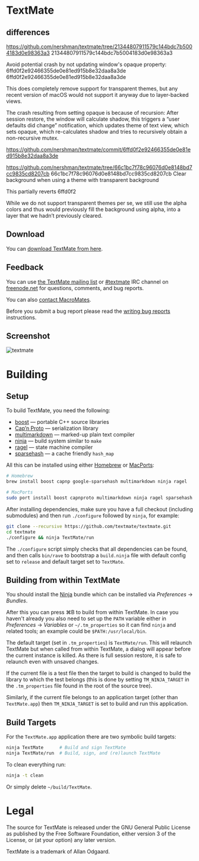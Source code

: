 # TextMate

## differences

https://github.com/nershman/textmate/tree/21344807911579c144bdc7b5004183d0e98363a3
21344807911579c144bdc7b5004183d0e98363a3


Avoid potential crash by not updating window's opaque property:
6ffd0f2e92466355de0e81ed915b8e32daa8a3de
6ffd0f2e92466355de0e81ed915b8e32daa8a3de

This does completely remove support for transparent themes, but any recent version of macOS would not support it anyway due to layer-backed views.

The crash resulting from setting opaque is because of recursion: After session restore, the window will calculate shadow, this triggers a “user defaults did change” notification, which updates theme of text view, which sets opaque, which re-calculates shadow and tries to recursively obtain a non-recursive mutex.

https://github.com/nershman/textmate/commit/6ffd0f2e92466355de0e81ed915b8e32daa8a3de



https://github.com/nershman/textmate/tree/66c1bc7f78c96076d0e8148bd7cc9835cd8207cb
66c1bc7f78c96076d0e8148bd7cc9835cd8207cb
Clear background when using a theme with transparent background

This partially reverts 6ffd0f2

While we do not support transparent themes per se, we still use the alpha colors and thus would previously fill the background using alpha, into a layer that we hadn’t previously cleared.


## Download

You can [download TextMate from here](https://macromates.com/download).

## Feedback

You can use [the TextMate mailing list](https://lists.macromates.com/listinfo/textmate) or [#textmate][] IRC channel on [freenode.net][] for questions, comments, and bug reports.

You can also [contact MacroMates](https://macromates.com/support).

Before you submit a bug report please read the [writing bug reports](https://github.com/textmate/textmate/wiki/writing-bug-reports) instructions.

## Screenshot

![textmate](https://raw.github.com/textmate/textmate/gh-pages/images/screenshot.png)

# Building

## Setup

To build TextMate, you need the following:

 * [boost][]            — portable C++ source libraries
 * [Cap’n Proto][capnp] — serialization library
 * [multimarkdown][]    — marked-up plain text compiler
 * [ninja][]            — build system similar to `make`
 * [ragel][]            — state machine compiler
 * [sparsehash][]       — a cache friendly `hash_map`

All this can be installed using either [Homebrew][] or [MacPorts][]:

```sh
# Homebrew
brew install boost capnp google-sparsehash multimarkdown ninja ragel

# MacPorts
sudo port install boost capnproto multimarkdown ninja ragel sparsehash
```

After installing dependencies, make sure you have a full checkout (including submodules) and then run `./configure` followed by `ninja`, for example:

```sh
git clone --recursive https://github.com/textmate/textmate.git
cd textmate
./configure && ninja TextMate/run
```

The `./configure` script simply checks that all dependencies can be found, and then calls `bin/rave` to bootstrap a `build.ninja` file with default config set to `release` and default target set to `TextMate`.

## Building from within TextMate

You should install the [Ninja][NinjaBundle] bundle which can be installed via _Preferences_ → _Bundles_.

After this you can press ⌘B to build from within TextMate. In case you haven't already you also need to set up the `PATH` variable either in _Preferences_ → _Variables_ or `~/.tm_properties` so it can find `ninja` and related tools; an example could be `$PATH:/usr/local/bin`.

The default target (set in `.tm_properties`) is `TextMate/run`. This will relaunch TextMate but when called from within TextMate, a dialog will appear before the current instance is killed. As there is full session restore, it is safe to relaunch even with unsaved changes.

If the current file is a test file then the target to build is changed to build the library to which the test belongs (this is done by setting `TM_NINJA_TARGET` in the `.tm_properties` file found in the root of the source tree).

Similarly, if the current file belongs to an application target (other than `TextMate.app`) then `TM_NINJA_TARGET` is set to build and run this application.

## Build Targets

For the `TextMate.app` application there are two symbolic build targets:

```sh
ninja TextMate      # Build and sign TextMate
ninja TextMate/run  # Build, sign, and (re)launch TextMate
```

To clean everything run:

```sh
ninja -t clean
```

Or simply delete `~/build/TextMate`.

# Legal

The source for TextMate is released under the GNU General Public License as published by the Free Software Foundation, either version 3 of the License, or (at your option) any later version.

TextMate is a trademark of Allan Odgaard.

[boost]:         http://www.boost.org/
[ninja]:         https://ninja-build.org/
[multimarkdown]: http://fletcherpenney.net/multimarkdown/
[ragel]:         http://www.complang.org/ragel/
[capnp]:         https://github.com/capnproto/capnproto.git
[MacPorts]:      http://www.macports.org/
[Homebrew]:      http://brew.sh/
[NinjaBundle]:   https://github.com/textmate/ninja.tmbundle
[sparsehash]:    https://code.google.com/p/sparsehash/
[#textmate]:     irc://irc.freenode.net/#textmate
[freenode.net]:  http://freenode.net/
